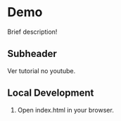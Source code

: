 # Demo

Brief description!

## Subheader

Ver tutorial no youtube.


## Local Development

1. Open index.html in your browser.